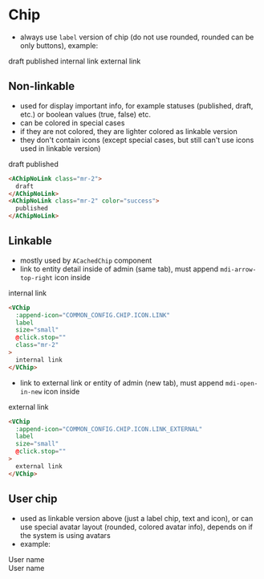<script setup>
import AChipNoLink from "../../../src/components/AChipNoLink.vue";
import AAnzuUserAvatar from "../../../src/components/AAnzuUserAvatar.vue";
import { VChip } from 'vuetify/components/VChip';
import { VProgressCircular } from 'vuetify/components/VProgressCircular';
import { COMMON_CONFIG } from '../../../src/model/commonConfig'
</script>

# Chip

- always use `label` version of chip (do not use rounded, rounded can be only buttons), example:
<div class="mt-4"> 
<ClientOnly>
  <AChipNoLink class="mr-2">draft</AChipNoLink>
  <AChipNoLink class="mr-2" color="success">published</AChipNoLink>
  <VChip
    :append-icon="COMMON_CONFIG.CHIP.ICON.LINK"
    label
    size="small"
    @click.stop=""
    class="mr-2"
  >
    internal link
  </VChip>
  <VChip
    :append-icon="COMMON_CONFIG.CHIP.ICON.LINK_EXTERNAL"
    label
    size="small"
    @click.stop=""
  >
    external link
  </VChip>
</ClientOnly>
</div>

## Non-linkable
- used for display important info, for example statuses (published, draft, etc.) or boolean values (true, false) etc.
- can be colored in special cases
- if they are not colored, they are lighter colored as linkable version
- they don't contain icons (except special cases, but still can't use icons used in linkable version)

<ClientOnly>
  <AChipNoLink class="mr-2">draft</AChipNoLink>
  <AChipNoLink class="mr-2" color="success">published</AChipNoLink>
</ClientOnly>

```html
<AChipNoLink class="mr-2">
  draft
</AChipNoLink>
<AChipNoLink class="mr-2" color="success">
  published
</AChipNoLink>
```

## Linkable
- mostly used by `ACachedChip` component
- link to entity detail inside of admin (same tab), must append `mdi-arrow-top-right` icon inside

<ClientOnly>
  <VChip
    :append-icon="COMMON_CONFIG.CHIP.ICON.LINK"
    label
    size="small"
    @click.stop=""
    class="mr-2"
  >
  internal link
  </VChip>
</ClientOnly>

```html
<VChip
  :append-icon="COMMON_CONFIG.CHIP.ICON.LINK"
  label
  size="small"
  @click.stop=""
  class="mr-2"
>
  internal link
</VChip>
```
- link to external link or entity of admin (new tab), must append `mdi-open-in-new` icon inside

<ClientOnly>
  <VChip
    :append-icon="COMMON_CONFIG.CHIP.ICON.LINK_EXTERNAL"
    label
    size="small"
    @click.stop=""
  >
    external link
  </VChip>
</ClientOnly>

```html
<VChip
  :append-icon="COMMON_CONFIG.CHIP.ICON.LINK_EXTERNAL"
  label
  size="small"
  @click.stop=""
>
  external link
</VChip>
```


## User chip
- used as linkable version above (just a label chip, text and icon), or can use special avatar layout (rounded, colored avatar info), depends on if the system is using avatars
- example:

<div class="d-flex align-center">
  <ClientOnly>
    <VChip
      :append-icon="COMMON_CONFIG.CHIP.ICON.LINK"
      label
      size="small"
      @click.stop=""
      class="mr-2"
    >
      User name
    </VChip>
    <div class="d-inline-flex mr-2">
      <VChip
        class="pl-1"
        size="small"
        :append-icon="COMMON_CONFIG.CHIP.ICON.LINK"
        @click.stop=""
      >
        <VProgressCircular
          :size="12"
          :width="2"
          indeterminate
          class="ml-1"
        />
      </VChip>
    </div>
    <div class="d-inline-flex">
      <VChip
        class="pl-1"
        size="small"
        :append-icon="COMMON_CONFIG.CHIP.ICON.LINK"
        @click.stop=""
      >
        <template #prepend>
          <AAnzuUserAvatar
            :user="
            {
              id: 1,
              person: {
                firstName: '',
                lastName: '',
                fullName: ''
              },
              avatar: {
                color: '',
                text: 'UN'
              },
              email: ''
            }
            "
            container-class="mr-1"
            :size="20"
          />
        </template>
        User name
      </VChip>
    </div>
  </ClientOnly>
</div>
